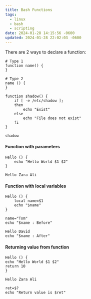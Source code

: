 ```yaml
---
title: Bash Functions
tags:
  - linux
  - bash
  - scripting
date: 2024-01-28 14:15:56 -0600
updated: 2024-01-28 22:02:03 -0600
---
```


There are 2 ways to declare a function:

````shell
# Type 1
function name() {
}

# Type 2
name () {
}
````

````shell
function shadow() {
	if [ -e /etc/shadow ];
	then
		echo "Exist"
	else
		echo "File does not exist"
	fi
}

shadow
````

#### Function with parameters

````shell
Hello () {
	echo "Hello World $1 $2"
}

Hello Zara Ali
````

#### Function with local variables

````shell
Hello () {
	local name=$1
	echo "$name"
}

name="Tom"
echo "$name : Before"

Hello David
echo "$name : After"
````

#### Returning value from function

````shell
Hello () {
echo "Hello World $1 $2"
return 10
}

Hello Zara Ali

ret=$?
echo "Return value is $ret"
````
